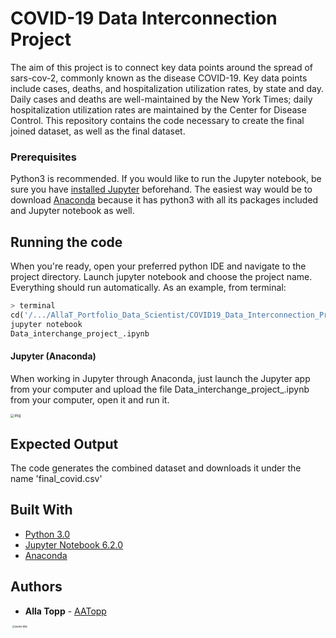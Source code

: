 # COVID-19 Data Interconnection Project

The aim of this project is to connect key data points around the spread of sars-cov-2, commonly known as the disease COVID-19. Key data points include cases, deaths, and hospitalization utilization rates, by state and day. Daily cases and deaths are well-maintained by the New York Times; daily hospitalization utilization rates are maintained by the Center for Disease Control. This repository contains the code necessary to create the final joined dataset, as well as the final dataset. 

### Prerequisites

Python3 is recommended. If you would like to run the Jupyter notebook, be sure you have [installed Jupyter](https://jupyter.org/install) beforehand. The easiest way would be to download [Anaconda](https://www.anaconda.com/products/individual#Downloads) because it has python3 with all its packages included and Jupyter notebook as well. 

## Running the code

When you're ready, open your preferred python IDE and navigate to the project directory. Launch jupyter notebook and choose the project name. Everything should run automatically. As an example, from terminal:

```python
> terminal
cd('/.../AllaT_Portfolio_Data_Scientist/COVID19_Data_Interconnection_Project')
jupyter notebook
Data_interchange_project_.ipynb

```

#### Jupyter (Anaconda)

When working in Jupyter through Anaconda, just launch the Jupyter app from your computer and upload the file Data_interchange_project_.ipynb from your computer, open it and run it. 

<img src="https://lh5.googleusercontent.com/ENdhImwFBpV-wECL5C_lgWPGe4FUizJDGcmmPRR7_U07aEyTWEyoskwGAEVOmP3Kgug-7d5q_zUPeoNwRCdfFYzl7brDMSQG0oktRomT4mmA34clySpivCKG3AdLhxK2kSBC5Etx" alt="img" style="zoom:40%;" />



## Expected Output

The code generates the combined dataset and downloads it under the name 'final_covid.csv'

## Built With

* [Python 3.0](https://www.python.org/download/releases/3.0/) 
* [Jupyter Notebook 6.2.0](https://jupyter.org/)
* [Anaconda](https://www.anaconda.com/products/individual#Downloads) 

## Authors

* **Alla Topp** - [AATopp](https://github.com/AATopp)

<img src="https://avatars.githubusercontent.com/u/59368945?s=400&v=4" alt="some title" style="zoom:30%; margin-left: 10px;" />

